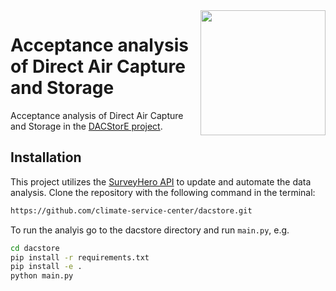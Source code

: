 
<img src="https://www.dacstore-project.com/@@project-logo/DACStorE_Logo_RGB_digital_farbig.png" width="200" align="right">

# Acceptance analysis of Direct Air Capture and Storage

Acceptance analysis of Direct Air Capture and Storage in the [DACStorE project](https://www.dacstore-project.com).

## Installation

This project utilizes the [SurveyHero API](https://developer.surveyhero.com/api/) to update and automate the data analysis. Clone the repository with the following command in the terminal:

```bash
https://github.com/climate-service-center/dacstore.git
```

To run the analyis go to the dacstore directory and run `main.py`, e.g.

```bash
cd dacstore
pip install -r requirements.txt
pip install -e .
python main.py
```
